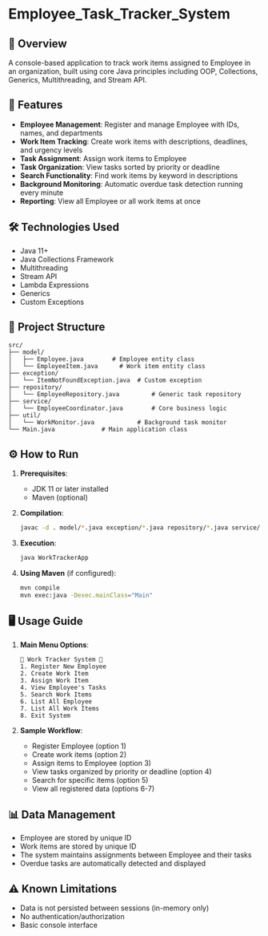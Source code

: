 # Employee_Task_Tracker_System

## 📝 Overview
A console-based application to track work items assigned to Employee in an organization, built using core Java principles including OOP, Collections, Generics, Multithreading, and Stream API.

## 🚀 Features
- **Employee Management**: Register and manage Employee with IDs, names, and departments
- **Work Item Tracking**: Create work items with descriptions, deadlines, and urgency levels
- **Task Assignment**: Assign work items to Employee
- **Task Organization**: View tasks sorted by priority or deadline
- **Search Functionality**: Find work items by keyword in descriptions
- **Background Monitoring**: Automatic overdue task detection running every minute
- **Reporting**: View all Employee or all work items at once

## 🛠️ Technologies Used
- Java 11+
- Java Collections Framework
- Multithreading
- Stream API
- Lambda Expressions
- Generics
- Custom Exceptions

## 📂 Project Structure
```
src/
├── model/
│   ├── Employee.java        # Employee entity class
│   └── EmployeeItem.java      # Work item entity class
├── exception/
│   └── ItemNotFoundException.java  # Custom exception
├── repository/
│   └── EmployeeRepository.java         # Generic task repository
├── service/
│   └── EmployeeCoordinator.java        # Core business logic
├── util/
│   └── WorkMonitor.java            # Background task monitor
└── Main.java             # Main application class
```

## ⚙️ How to Run
1. **Prerequisites**:
   - JDK 11 or later installed
   - Maven (optional)

2. **Compilation**:
   ```bash
   javac -d . model/*.java exception/*.java repository/*.java service/*.java util/*.java WorkTrackerApp.java
   ```

3. **Execution**:
   ```bash
   java WorkTrackerApp
   ```

4. **Using Maven** (if configured):
   ```bash
   mvn compile
   mvn exec:java -Dexec.mainClass="Main"
   ```

## 🖥️ Usage Guide
1. **Main Menu Options**:
   ```
   🏢 Work Tracker System 🏢
   1. Register New Employee
   2. Create Work Item
   3. Assign Work Item
   4. View Employee's Tasks
   5. Search Work Items
   6. List All Employee
   7. List All Work Items
   8. Exit System
   ```

2. **Sample Workflow**:
   - Register Employee (option 1)
   - Create work items (option 2)
   - Assign items to Employee (option 3)
   - View tasks organized by priority or deadline (option 4)
   - Search for specific items (option 5)
   - View all registered data (options 6-7)

## 📊 Data Management
- Employee are stored by unique ID
- Work items are stored by unique ID
- The system maintains assignments between Employee and their tasks
- Overdue tasks are automatically detected and displayed

## ⚠️ Known Limitations
- Data is not persisted between sessions (in-memory only)
- No authentication/authorization
- Basic console interface

